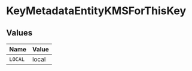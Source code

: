 # KeyMetadataEntityKMSForThisKey


## Values

| Name    | Value   |
| ------- | ------- |
| `LOCAL` | local   |